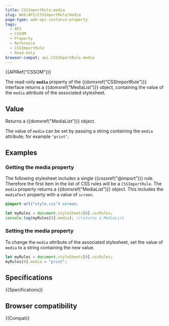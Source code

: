```yaml
---
title: CSSImportRule.media
slug: Web/API/CSSImportRule/media
page-type: web-api-instance-property
tags:
  - API
  - CSSOM
  - Property
  - Reference
  - CSSImportRule
  - Read-only
browser-compat: api.CSSImportRule.media
---
```

{{APIRef("CSSOM")}}

The read-only **`media`** property of the
{{domxref("CSSImportRule")}} interface returns a {{domxref("MediaList")}} object,
containing the value of the `media` attribute of the associated stylesheet.

## Value

Returns a {{domxref("MediaList")}} object.

The value of `media` can be set by passing a string containing the `media` attribute; for example `"print"`.

## Examples

### Getting the media property

The following stylesheet includes a single {{cssxref("@import")}} rule. Therefore the
first item in the list of CSS rules will be a `CSSImportRule`. The
`media` property returns a {{domxref("MediaList")}} object. This includes
the `mediaText` property with a value of `screen`.

```css
@import url("style.css") screen;
```

```js
let myRules = document.styleSheets[0].cssRules;
console.log(myRules[0].media); //returns a MediaList
```

### Setting the media property

To change the `media` attribute of the associated stylesheet, set the value of `media` to a string containing the new value.

```js
let myRules = document.styleSheets[0].cssRules;
myRules[0].media = "print";
```

## Specifications

{{Specifications}}

## Browser compatibility

{{Compat}}

